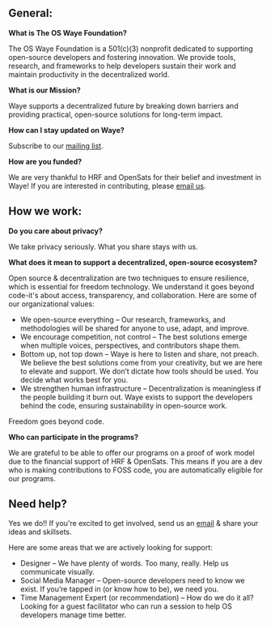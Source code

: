 ## General:

**What is The OS Waye Foundation?**

The OS Waye Foundation is a 501(c)(3) nonprofit dedicated to supporting open-source developers and fostering innovation. We provide tools, research, and frameworks to help developers sustain their work and maintain productivity in the decentralized world.

**What is our Mission?**

Waye supports a decentralized future by breaking down barriers and providing practical, open-source solutions for long-term impact.

**How can I stay updated on Waye?**

Subscribe to our [mailing list](https://www.waye.dev/subscribe). 

**How are you funded?**

We are very thankful to HRF and OpenSats for their belief and investment in Waye! If you are interested in contributing, please [email us](hello@waye.dev). 

## How we work:
**Do you care about privacy?**

We take privacy seriously. What you share stays with us.

**What does it mean to support a decentralized, open-source ecosystem?**

Open source & decentralization are two techniques to ensure resilience, which is essential for freedom technology. We understand it goes beyond code-it's about access, transparency, and collaboration. Here are some of our organizational values:
- We open-source everything – Our research, frameworks, and methodologies will be shared for anyone to use, adapt, and improve. 
- We encourage competition, not control – The best solutions emerge when multiple voices, perspectives, and contributors shape them.
- Bottom up, not top down – Waye is here to listen and share, not preach. We believe the best solutions come from your creativity, but we are here to elevate and support. We don’t dictate how tools should be used. You decide what works best for you.
- We strengthen human infrastructure – Decentralization is meaningless if the people building it burn out. Waye exists to support the developers behind the code, ensuring sustainability in open-source work.

Freedom goes beyond code. 

**Who can participate in the programs?**

We are grateful to be able to offer our programs on a proof of work model due to the financial support of HRF & OpenSats. This means if you are a dev who is making contributions to FOSS code, you are automatically eligible for our programs. 

## Need help?

Yes we do!! If you're excited to get involved, send us an [email](hello@waye.dev) & share your ideas and skillsets. 

Here are some areas that we are actively looking for support: 
- Designer – We have plenty of words. Too many, really. Help us communicate visually.
- Social Media Manager – Open-source developers need to know we exist. If you’re tapped in (or know how to be), we need you.
- Time Management Expert (or recommendation) – How do we do it all? Looking for a guest facilitator who can run a session to help OS developers manage time better.
